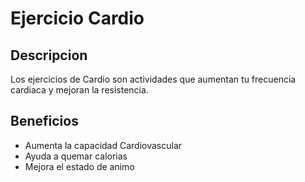 # Ejercicio Cardio 

## Descripcion 

Los ejercicios de Cardio son actividades que aumentan tu frecuencia cardiaca y mejoran la resistencia. 

## Beneficios 

- Aumenta la capacidad Cardiovascular 
- Ayuda a quemar calorias 
- Mejora el estado de animo 

 





